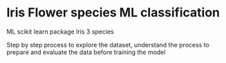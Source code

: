 # Iris Flower species ML classification
 ML scikit learn package Iris 3 species 

Step by step process to explore the dataset, understand the process to prepare and evaluate the data before training the model
